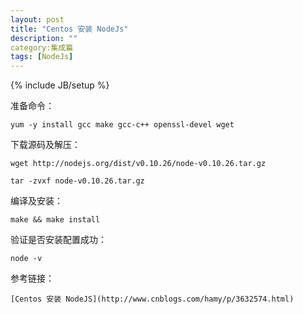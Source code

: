 ```yaml
---
layout: post
title: "Centos 安装 NodeJs"
description: ""
category:集成篇 
tags: [NodeJs]
---
```

{% include JB/setup %}

准备命令：

	yum -y install gcc make gcc-c++ openssl-devel wget

下载源码及解压：

	wget http://nodejs.org/dist/v0.10.26/node-v0.10.26.tar.gz

	tar -zvxf node-v0.10.26.tar.gz

编译及安装：

	make && make install

验证是否安装配置成功：

	node -v


参考链接：

	[Centos 安装 NodeJS](http://www.cnblogs.com/hamy/p/3632574.html)

